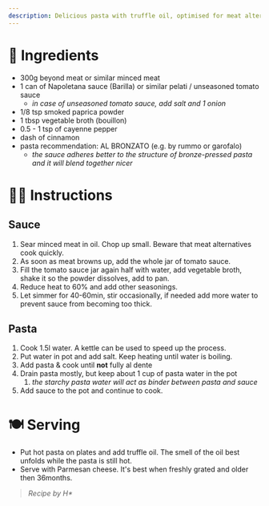 ```yaml
---
description: Delicious pasta with truffle oil, optimised for meat alternatives
---
```

# 🥫 Ingredients

* 300g beyond meat or similar minced meat
* 1 can of Napoletana sauce (Barilla) or similar pelati / unseasoned tomato sauce
  * _in case of unseasoned tomato sauce, add salt and 1 onion_
* 1/8 tsp smoked paprica powder
* 1 tbsp vegetable broth (bouillon)
* 0.5 - 1 tsp of cayenne pepper
* dash of cinnamon
* pasta recommendation: AL BRONZATO (e.g. by rummo or garofalo)
  * _the sauce adheres better to the structure of bronze-pressed pasta and it will blend together nicer_

# 👨‍🍳 Instructions

## Sauce

1. Sear minced meat in oil. Chop up small. Beware that meat alternatives cook quickly.
2. As soon as meat browns up, add the whole jar of tomato sauce.
3. Fill the tomato sauce jar again half with water, add vegetable broth, shake it so the powder dissolves, add to pan.
4. Reduce heat to 60% and add other seasonings.
5. Let simmer for 40-60min, stir occasionally, if needed add more water to prevent sauce from becoming too thick.

## Pasta

1. Cook 1.5l water. A kettle can be used to speed up the process.
2. Put water in pot and add salt. Keep heating until water is boiling.
3. Add pasta & cook until **not** fully al dente
4. Drain pasta mostly, but keep about 1 cup of pasta water in the pot
   1. _the starchy pasta water will act as binder between pasta and sauce_
5. Add sauce to the pot and continue to cook.

# 🍽️ Serving

* Put hot pasta on plates and add truffle oil. The smell of the oil best unfolds while the pasta is still hot.
* Serve with Parmesan cheese. It's best when freshly grated and older then 36months.



> _Recipe by H\*_

